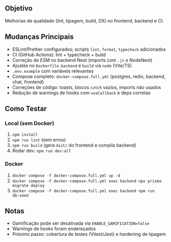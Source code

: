 ## Objetivo

Melhorias de qualidade (lint, tipagem, build, DX) no frontend, backend e CI.

## Mudanças Principais

- ESLint/Prettier configurados; scripts `lint`, `format`, `typecheck` adicionados
- CI (GitHub Actions): lint + typecheck + build
- Correção de ESM no backend Nest (imports com `.js` e NodeNext)
- Ajustes no `Dockerfile.backend` e `build` via `node` (Vite/TS)
- `.env.example` com variáveis relevantes
- Compose completo: `docker-compose.full.yml` (postgres, redis, backend, chat, frontend)
- Correções de código: toasts, blocos `catch` vazios, imports não usados
- Redução de warnings de hooks com `useCallback` e deps corretas

## Como Testar

### Local (sem Docker)
1. `npm install`
2. `npm run lint` (sem erros)
3. `npm run build` (gera `dist/` do frontend e compila backend)
4. Rodar dev: `npm run dev:all`

### Docker
1. `docker compose -f docker-compose.full.yml up -d`
2. `docker compose -f docker-compose.full.yml exec backend npx prisma migrate deploy`
3. `docker compose -f docker-compose.full.yml exec backend npm run db:seed`

## Notas

- Gamificação pode ser desativada via `ENABLE_GAMIFICATION=false`
- Warnings de hooks foram endereçados
- Próximo passo: cobertura de testes (Vitest/Jest) e hardening de tipagem

